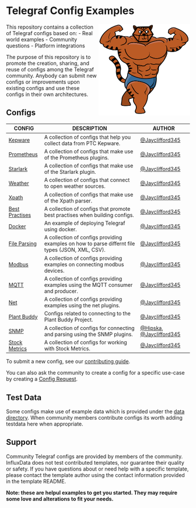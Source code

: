﻿# Telegraf Config Examples

<img align="right" width="250" height="250" src="docs/img/telegraf-mascot-1.png">
This repository contains a collection of Telegraf configs based on:
 - Real world examples
 - Community questions
 - Platform integrations
 
The purpose of this repository is to promote the creation, sharing, and reuse of configs among the Telegraf community. Anybody can submit new configs or improvements upon existing configs and use these configs in their own architectures.

## Configs
| CONFIG | DESCRIPTION | AUTHOR |
|--|--|--|
| [Kepware](https://github.com/InfluxCommunity/Telegraf_Configs/tree/master/Kepware) | A collection of configs that help you collect data from PTC Kepware.  | [@Jayclifford345](https://github.com/Jayclifford345)
| [Prometheus](https://github.com/InfluxCommunity/Telegraf_Configs/tree/master/Prometheus) | A collection of configs that make use of the Prometheus plugins.  | [@Jayclifford345](https://github.com/Jayclifford345)
| [Starlark](https://github.com/InfluxCommunity/Telegraf_Configs/tree/master/Starlark) | A collection of configs that make use of the Starlark plugin.  | [@Jayclifford345](https://github.com/Jayclifford345)
| [Weather](https://github.com/InfluxCommunity/Telegraf_Configs/tree/master/Weather) | A collection of configs that connect to open weather sources.  | [@Jayclifford345](https://github.com/Jayclifford345)
|[Xpath](https://github.com/InfluxCommunity/Telegraf_Configs/tree/master/Xpath) | A collection of configs that make use of the Xpath parser.  | [@Jayclifford345](https://github.com/Jayclifford345)
|[Best Practises](https://github.com/InfluxCommunity/Telegraf_Configs/tree/master/best_practises) | A collection of configs that promote best practises when building configs.  | [@Jayclifford345](https://github.com/Jayclifford345)
| [Docker](https://github.com/InfluxCommunity/Telegraf_Configs/tree/master/docker) | An example of deploying Telegraf using docker.  | [@Jayclifford345](https://github.com/Jayclifford345)
| [File Parsing](https://github.com/InfluxCommunity/Telegraf_Configs/tree/master/file_parsing) | A collection of configs providing examples on how to parse differnt file types (JSON, XML, CSV).  | [@Jayclifford345](https://github.com/Jayclifford345)
|[Modbus](https://github.com/InfluxCommunity/Telegraf_Configs/tree/master/modbus) | A collection of configs providing examples on connecting modbus devices.| [@Jayclifford345](https://github.com/Jayclifford345)
|[MQTT](https://github.com/InfluxCommunity/Telegraf_Configs/tree/master/mqtt) | A collection of configs providing examples using the MQTT consumer and producer.| [@Jayclifford345](https://github.com/Jayclifford345)
|[Net](https://github.com/InfluxCommunity/Telegraf_Configs/tree/master/mqtt) | A collection of configs providing examples using the net plugins.| [@Jayclifford345](https://github.com/Jayclifford345)
|[Plant Buddy](https://github.com/InfluxCommunity/Telegraf_Configs/tree/master/plant_buddy) | Configs related to connecting to the Plant Buddy Project.| [@Jayclifford345](https://github.com/Jayclifford345)
|[SNMP](https://github.com/InfluxCommunity/Telegraf_Configs/tree/master/snmp) | A collection of configs for connecting and parsing using the SNMP plugins.| [@Hipska](https://github.com/Hipska), [@Jayclifford345](https://github.com/Jayclifford345)
|[Stock Metrics](https://github.com/InfluxCommunity/Telegraf_Configs/tree/master/stock_metrics) | A collection of configs for working with Stock Metrics.| [@Jayclifford345](https://github.com/Jayclifford345)

To submit a new config, see our  [contributing guide](https://github.com/influxdata/community-templates/blob/master/docs/submit_a_template.md).

You can also ask the community to create a config for a specific use-case by creating a  [Config Request](https://github.com/influxdata/community-templates/issues/new?template=template-request.md&labels=Template+Request).
## Test Data
Some configs make use of example data which is provided under the [data directory](https://github.com/InfluxCommunity/Telegraf_Configs/tree/master/data). When community members contribute configs its worth adding testdata here when appropriate.


## Support

Community Telegraf configs are provided by members of the community. InfluxData does not test contributed templates, nor guarantee their quality or safety. If you have questions about or need help with a specific template, please contact the template author using the contact information provided in the template README. 

**Note: these are helpul examples to get you started. They may require some love and alterations to fit your needs.** 

